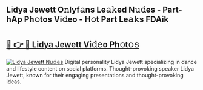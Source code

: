 ## Lidya Jewett O𝚗lyf𝚊ns Le𝚊𝚔ed N𝚞𝚍es - Part-hAp Ph𝚘tos Vi𝚍eo - H𝚘t Part Le𝚊𝚔s FDAik

# <h2><a href="http://hf8wbx7.feru.top/?c=Lidya+Jewett">🔗 👉 🔴 Lidya Jewett Vi𝚍𝚎o Ph𝚘t𝚘𝚜</a></h2>

[![Lidya Jewett Nu𝚍𝚎s](https://i.imgur.com/0TWrTi3.gif)](http://hf8wbx7.feru.top/?c=Lidya+Jewett)
Digital personality Lidya Jewett specializing in dance and lifestyle content on social platforms. Thought-provoking speaker Lidya Jewett, known for their engaging presentations and thought-provoking ideas. 
